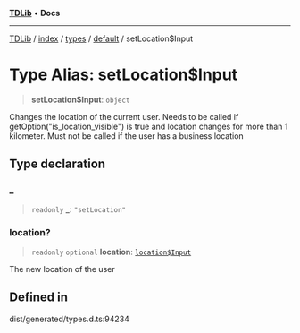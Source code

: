 [**TDLib**](../../../../../../README.md) • **Docs**

***

[TDLib](../../../../../../modules.md) / [index](../../../../../README.md) / [types](../../../README.md) / [default](../README.md) / setLocation$Input

# Type Alias: setLocation$Input

> **setLocation$Input**: `object`

Changes the location of the current user. Needs to be called if getOption("is_location_visible") is true and location changes for more than 1 kilometer. Must not be called if the user has a business location

## Type declaration

### \_

> `readonly` **\_**: `"setLocation"`

### location?

> `readonly` `optional` **location**: [`location$Input`](location$Input-1.md)

The new location of the user

## Defined in

dist/generated/types.d.ts:94234
